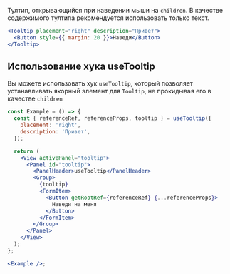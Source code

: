 Тултип, открывающийся при наведении мыши на `children`. В качестве содержимого тултипа рекомендуется использовать только текст.

```jsx { "props": { "layout": false, "iframe": false } }
<Tooltip placement="right" description="Привет">
  <Button style={{ margin: 20 }}>Наведи</Button>
</Tooltip>
```

## Использование хука useTooltip

Вы можете использовать хук `useTooltip`, который позволяет устанавливать якорный элемент для `Tooltip`, не прокидывая его в качестве `children`

```jsx { "props": { "layout": false, "iframe": true } }
const Example = () => {
  const { referenceRef, referenceProps, tooltip } = useTooltip({
    placement: 'right',
    description: 'Привет',
  });

  return (
    <View activePanel="tooltip">
      <Panel id="tooltip">
        <PanelHeader>useTooltip</PanelHeader>
        <Group>
          {tooltip}
          <FormItem>
            <Button getRootRef={referenceRef} {...referenceProps}>
              Наведи на меня
            </Button>
          </FormItem>
        </Group>
      </Panel>
    </View>
  );
};

<Example />;
```
